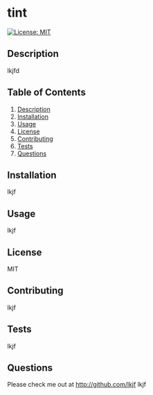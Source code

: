 # tint
  [![License: MIT](https://img.shields.io/badge/License-MIT-yellow.svg)](https://opensource.org/licenses/MIT)
  ## Description
  lkjfd
  ## Table of Contents
  1. [Description](#description)
  2. [Installation](#installation)
  3. [Usage](#usage)
  4. [License](#license)
  5. [Contributing](#contributing)
  6. [Tests](#tests)
  7. [Questions](#email)
  ## Installation
  lkjf
  ## Usage
  lkjf
  ## License
  MIT
  ## Contributing
  lkjf
  ## Tests
  lkjf
  ## Questions
  Please check me out at http://github.com/lkjf
  lkjf
